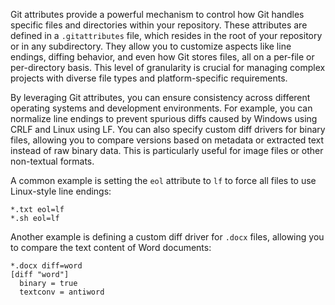 Git attributes provide a powerful mechanism to control how Git handles specific files and directories within your repository. These attributes are defined in a `.gitattributes` file, which resides in the root of your repository or in any subdirectory. They allow you to customize aspects like line endings, diffing behavior, and even how Git stores files, all on a per-file or per-directory basis. This level of granularity is crucial for managing complex projects with diverse file types and platform-specific requirements.

By leveraging Git attributes, you can ensure consistency across different operating systems and development environments. For example, you can normalize line endings to prevent spurious diffs caused by Windows using CRLF and Linux using LF. You can also specify custom diff drivers for binary files, allowing you to compare versions based on metadata or extracted text instead of raw binary data. This is particularly useful for image files or other non-textual formats.

A common example is setting the `eol` attribute to `lf` to force all files to use Linux-style line endings:

```
*.txt eol=lf
*.sh eol=lf
```

Another example is defining a custom diff driver for `.docx` files, allowing you to compare the text content of Word documents:

```
*.docx diff=word
[diff "word"]
  binary = true
  textconv = antiword
```